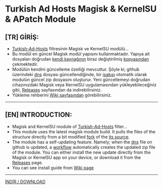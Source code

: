 # Turkish Ad Hosts Magisk & KernelSU & APatch Module  
  
## [TR] GİRİŞ:  
- [Turkish-Ad-Hosts](https://github.com/symbuzzer/Turkish-Ad-Hosts) filtresinin Magisk ve KernelSU modülü...  
- Bu modül en güncel Magisk modül yapısını kullanmaktadır. Yapıya ait dosyaları doğrudan [kendi kaynağının](https://github.com/Zackptg5/MMT-Extended) biraz değiştirilmiş [kopyasından](https://github.com/symbuzzer/MMT-Extended-Next) çekmektedir.  
- Modülün kendini güncelleme özelliği mevcuttur. Şöyle ki; github üzerindeki [dns](https://github.com/symbuzzer/Turkish-Ad-Hosts/blob/main/dns) dosyası güncellendiğinde, bir [işakışı](https://github.com/symbuzzer/Turkish-Ad-Hosts/blob/main/.github/workflows/auto-update-release.yml) otomatik olarak modulün güncel zip dosyasını oluşturur. Yeni güncellemeyi doğrudan cihazınızdaki Magisk veya KernelSU uygulamasından yükleyebileceğiniz gibi, [Releases](https://github.com/symbuzzer/Turkish-Ad-Hosts/releases) sayfasından da indirebilirsiniz.
- Yükleme rehberini [Wiki sayfasından](https://github.com/symbuzzer/Turkish-Ad-Hosts/wiki) görebilirsiniz.  
  
-----------------
  
## [EN] INTRODUCTION:  
- Magisk and KernelSU module of [Turkish-Ad-Hosts](https://github.com/symbuzzer/Turkish-Ad-Hosts) filter...  
- This module uses the latest magisk module build. It pulls the files of the structure directly from a bit modified [fork](https://github.com/symbuzzer/MMT-Extended-Next) of the [its source](https://github.com/Zackptg5/MMT-Extended).  
- The module has a self-updating feature. Namely; when the [dns](https://github.com/symbuzzer/Turkish-Ad-Hosts/blob/main/dns) file on github is updated, a [workflow](https://github.com/symbuzzer/Turkish-Ad-Hosts/blob/main/.github/workflows/auto-update-release.yml) automatically creates the updated zip file of the module. You can either install the new update directly from the Magisk or KernelSU app on your device, or download it from the [Releases](https://github.com/symbuzzer/Turkish-Ad-Hosts/releases) page.
- You can see install guide from [Wiki page](https://github.com/symbuzzer/Turkish-Ad-Hosts/wiki)  
  
-----------------
  
[İNDİR / DOWNLOAD](https://github.com/symbuzzer/Turkish-Ad-Hosts/releases)
